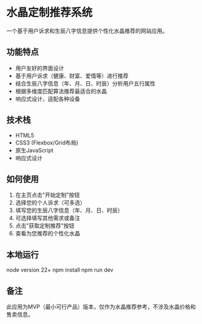 # 水晶定制推荐系统

一个基于用户诉求和生辰八字信息提供个性化水晶推荐的网站应用。

## 功能特点

- 用户友好的界面设计
- 基于用户诉求（健康、财富、爱情等）进行推荐
- 结合生辰八字信息（年、月、日、时辰）分析用户五行属性
- 根据多维度匹配算法推荐最适合的水晶
- 响应式设计，适配各种设备

## 技术栈

- HTML5
- CSS3 (Flexbox/Grid布局)
- 原生JavaScript
- 响应式设计

## 如何使用

1. 在主页点击"开始定制"按钮
2. 选择您的个人诉求（可多选）
3. 填写您的生辰八字信息（年、月、日、时辰）
4. 可选择填写其他需求或备注
5. 点击"获取定制推荐"按钮
6. 查看为您推荐的个性化水晶

## 本地运行

node version 22+
npm install 
npm run dev



## 备注

此应用为MVP（最小可行产品）版本，仅作为水晶推荐参考，不涉及水晶价格和售卖信息。 